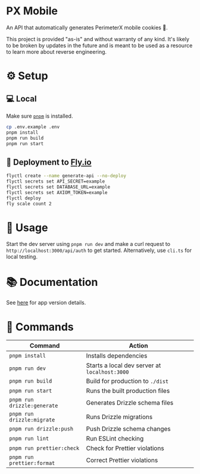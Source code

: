 # PX Mobile

An API that automatically generates PerimeterX mobile cookies 🤖.

This project is provided "as-is" and without warranty of any kind. It's likely to be broken by updates in the future and is meant to be used as a resource to learn more about reverse engineering.

# ⚙️ Setup

## 💻 Local

Make sure [`pnpm`](https://pnpm.io/installation) is installed.

```bash
cp .env.example .env
pnpm install
pnpm run build
pnpm run start
```

## 🚀 Deployment to [Fly.io](https://fly.io/)

```bash
flyctl create --name generate-api --no-deploy
flyctl secrets set API_SECRET=example
flyctl secrets set DATABASE_URL=example
flyctl secrets set AXIOM_TOKEN=example
flyctl deploy
fly scale count 2
```

# 🔨 Usage

Start the dev server using `pnpm run dev` and make a curl request to `http://localhost:3000/api/auth` to get started.
Alternatively, use `cli.ts` for local testing.

# 📚 Documentation

See [here](docs/app-versions.md) for app version details.

# 🧞 Commands

| Command                       | Action                                        |
|-------------------------------|-----------------------------------------------|
| `pnpm install`                | Installs dependencies                         |
| `pnpm run dev`                | Starts a local dev server at `localhost:3000` |
| `pnpm run build`              | Build for production to `./dist`              |
| `pnpm run start`              | Runs the built production files               |
| `pnpm run drizzle:generate`   | Generates Drizzle schema files                |
| `pnpm run drizzle:migrate`    | Runs Drizzle migrations                       |
| `pnpm run drizzle:push`       | Push Drizzle schema changes                   |
| `pnpm run lint`               | Run ESLint checking                           |
| `pnpm run prettier:check`     | Check for Prettier violations                 |
| `pnpm run prettier:format`    | Correct Prettier violations                   |
